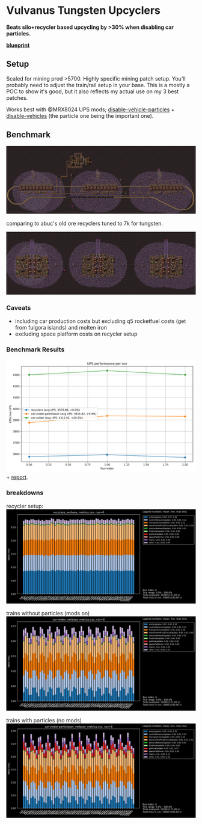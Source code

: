 # Vulvanus Tungsten Upcyclers

**Beats silo+recycler based upcycling by >30% when disabling car particles.**

**[blueprint](./train-voider-1.txt)**

## Setup
Scaled for mining prod >5700.
Highly specific mining patch setup. You'll probably need to adjust the train/rail setup in your base. This is a mostly a POC to show it's good, but it also reflects my actual use on my 3 best patches.

Works best with @MRX8024 UPS mods; [disable-vehicle-particles](https://mods.factorio.com/mod/disable-vehicles-particles) + [disable-vehicles](https://mods.factorio.com/mod/disable-vehicles) (the particle one being the important one).

## Benchmark

![train setup vulcanus](./train-voider.png)

comparing to abuc's old ore recyclers tuned to 7k for tungsten.

![recycler setup vulcanus](./recycler.png)

### Caveats
- including car production costs but excluding q5 rocketfuel costs (get from fulgora islands) and molten iron
- excluding space platform costs on recycler setup

### Benchmark Results
![ups breakdown](./results.png) + [report](./results.md).

### breakdowns
recycler setup:
![recycler breakdown](recycler-7k-breakdown.png)

trains without particles (mods on)
![train breakdown](train-voider-breakdown.png)

trains with particles (no mods)
![train breakdown](train-voider-particles-breakdown.png)
